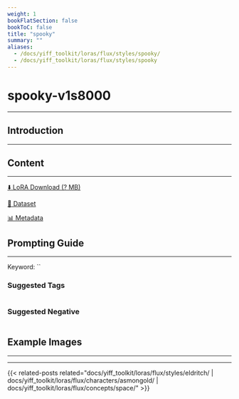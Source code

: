 ```yaml
---
weight: 1
bookFlatSection: false
bookToC: false
title: "spooky"
summary: ""
aliases:
  - /docs/yiff_toolkit/loras/flux/styles/spooky/
  - /docs/yiff_toolkit/loras/flux/styles/spooky
---
```


<!--markdownlint-disable MD025 MD033 -->

# spooky-v1s8000

---

## Introduction

---

## Content

---

[⬇️ LoRA Download (? MB)]()

[📐 Dataset]()

[📊 Metadata]()

## Prompting Guide

---

Keyword: ``

### Suggested Tags

```md
```

### Suggested Negative

```md
```

## Example Images

---

<div class="image-grid">
  <div class="image-grid-container">
    <a href="">
    </a>
    <a href="">
    </a>
  </div>
</div>

---

<!--
HUGO_SEARCH_EXCLUDE_START
-->
{{< related-posts related="docs/yiff_toolkit/loras/flux/styles/eldritch/ | docs/yiff_toolkit/loras/flux/characters/asmongold/ | docs/yiff_toolkit/loras/flux/concepts/space/" >}}
<!--
HUGO_SEARCH_EXCLUDE_END
-->
